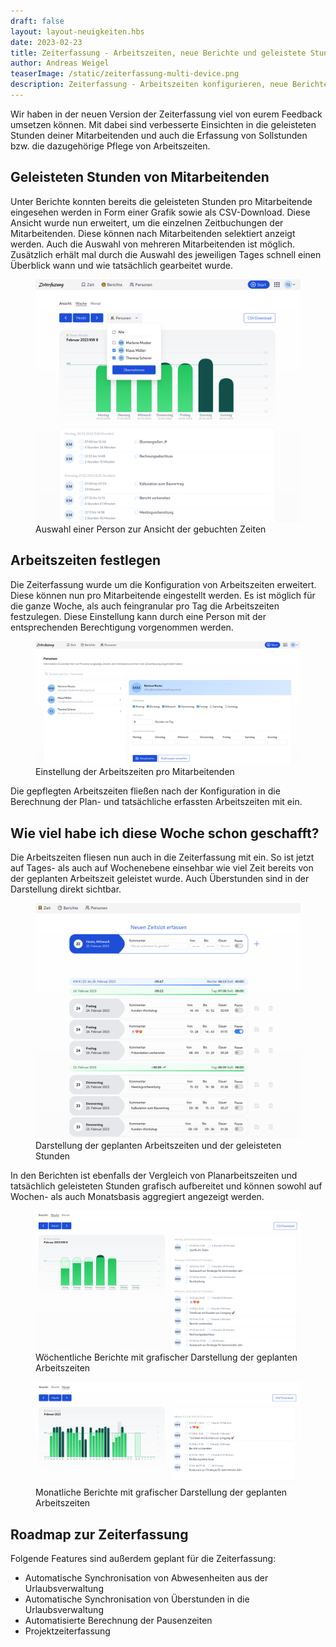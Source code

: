 ```yaml
---
draft: false
layout: layout-neuigkeiten.hbs
date: 2023-02-23
title: Zeiterfassung - Arbeitszeiten, neue Berichte und geleistete Stunden
author: Andreas Weigel
teaserImage: /static/zeiterfassung-multi-device.png
description: Zeiterfassung - Arbeitszeiten konfigurieren, neue Berichte erstellen und geleistete Stunden vergleichen
---
```


Wir haben in der neuen Version der Zeiterfassung viel von eurem Feedback umsetzen können.
Mit dabei sind verbesserte Einsichten in die geleisteten Stunden deiner Mitarbeitenden und auch die Erfassung von
Sollstunden bzw. die dazugehörige Pflege von Arbeitszeiten.

<!-- more -->

## Geleisteten Stunden von Mitarbeitenden

Unter Berichte konnten bereits die geleisteten Stunden pro Mitarbeitende eingesehen werden in Form einer Grafik sowie
als CSV-Download. Diese Ansicht wurde nun erweitert, um die einzelnen Zeitbuchungen der Mitarbeitenden. Diese können
nach Mitarbeitenden selektiert anzeigt werden. Auch die Auswahl von mehreren Mitarbeitenden ist möglich. Zusätzlich
erhält mal durch die Auswahl des jeweiligen Tages schnell einen Überblick wann und wie tatsächlich gearbeitet wurde.

<div class="flex my-8">
    <figure>
        <picture>
            <img
              src="zeiterfassung-person-details.png"
              alt="Auswahl einer Person zur Ansicht der gebuchten Zeiten"
              decoding="async"
              loading="lazy"
              class="rounded-lg"
            />
        </picture>
        <figcaption class="text-sm text-center">Auswahl einer Person zur Ansicht der gebuchten Zeiten</figcaption>
    </figure>
</div>

## Arbeitszeiten festlegen

Die Zeiterfassung wurde um die Konfiguration von Arbeitszeiten erweitert. Diese können nun pro Mitarbeitende eingestellt werden.
Es ist möglich für die ganze Woche, als auch feingranular pro Tag die Arbeitszeiten festzulegen.
Diese Einstellung kann durch eine Person mit der entsprechenden Berechtigung vorgenommen werden.

<div class="flex my-8">
    <figure>
        <picture>
            <img
              src="zeiterfassung-workingtime.png"
              alt="Einstellung der Arbeitszeiten pro Mitarbeitenden"
              decoding="async"
              loading="lazy"
              class="rounded-lg"
            />
        </picture>
        <figcaption class="text-sm text-center">Einstellung der Arbeitszeiten pro Mitarbeitenden</figcaption>
    </figure>
</div>

Die gepflegten Arbeitszeiten fließen nach der Konfiguration in die Berechnung der Plan- und tatsächliche erfassten Arbeitszeiten mit ein.

## Wie viel habe ich diese Woche schon geschafft?

Die Arbeitszeiten fliesen nun auch in die Zeiterfassung mit ein. So ist jetzt auf Tages- als auch auf Wochenebene einsehbar wie viel Zeit
bereits von der geplanten Arbeitszeit geleistet wurde. Auch Überstunden sind in der Darstellung direkt sichtbar.

<div class="flex my-8">
    <figure>
        <picture>
            <img
              src="zeiterfassung-new-timeslot.png"
              alt="Darstellung der geplanten Arbeitszeiten und der geleisteten Stunden"
              decoding="async"
              loading="lazy"
              class="rounded-lg"
            />
        </picture>
        <figcaption class="text-sm text-center">Darstellung der geplanten Arbeitszeiten und der geleisteten Stunden</figcaption>
    </figure>
</div>

In den Berichten ist ebenfalls der Vergleich von Planarbeitszeiten und tatsächlich geleisteten Stunden grafisch aufbereitet
und können sowohl auf Wochen- als auch Monatsbasis aggregiert angezeigt werden.

<div class="flex my-8">
    <figure>
        <picture>
            <img
              src="zeiterfassung-report-week.png"
              alt="Wöchentliche Berichte mit grafischer Darstellung der geplanten Arbeitszeiten"
              decoding="async"
              loading="lazy"
              class="rounded-lg"
            />
        </picture>
        <figcaption class="text-sm text-center">Wöchentliche Berichte mit grafischer Darstellung der geplanten Arbeitszeiten</figcaption>
    </figure>
</div>

<div class="flex my-8">
    <figure>
        <picture>
            <img
              src="zeiterfassung-report-month.png"
              alt="Monatliche Berichte mit grafischer Darstellung der geplanten Arbeitszeiten"
              decoding="async"
              loading="lazy"
              class="rounded-lg"
            />
        </picture>
        <figcaption class="text-sm text-center">Monatliche Berichte mit grafischer Darstellung der geplanten Arbeitszeiten</figcaption>
    </figure>
</div>

## Roadmap zur Zeiterfassung

Folgende Features sind außerdem geplant für die Zeiterfassung:

- Automatische Synchronisation von Abwesenheiten aus der Urlaubsverwaltung
- Automatische Synchronisation von Überstunden in die Urlaubsverwaltung
- Automatisierte Berechnung der Pausenzeiten
- Projektzeiterfassung
